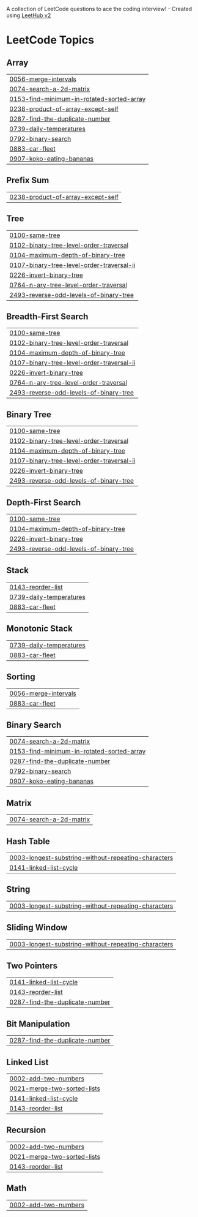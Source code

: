 A collection of LeetCode questions to ace the coding interview! - Created using [LeetHub v2](https://github.com/arunbhardwaj/LeetHub-2.0)
<!---LeetCode Topics Start-->
# LeetCode Topics
## Array
|  |
| ------- |
| [0056-merge-intervals](https://github.com/Nour8317/LeetCode/tree/master/0056-merge-intervals) |
| [0074-search-a-2d-matrix](https://github.com/Nour8317/LeetCode/tree/master/0074-search-a-2d-matrix) |
| [0153-find-minimum-in-rotated-sorted-array](https://github.com/Nour8317/LeetCode/tree/master/0153-find-minimum-in-rotated-sorted-array) |
| [0238-product-of-array-except-self](https://github.com/Nour8317/LeetCode/tree/master/0238-product-of-array-except-self) |
| [0287-find-the-duplicate-number](https://github.com/Nour8317/LeetCode/tree/master/0287-find-the-duplicate-number) |
| [0739-daily-temperatures](https://github.com/Nour8317/LeetCode/tree/master/0739-daily-temperatures) |
| [0792-binary-search](https://github.com/Nour8317/LeetCode/tree/master/0792-binary-search) |
| [0883-car-fleet](https://github.com/Nour8317/LeetCode/tree/master/0883-car-fleet) |
| [0907-koko-eating-bananas](https://github.com/Nour8317/LeetCode/tree/master/0907-koko-eating-bananas) |
## Prefix Sum
|  |
| ------- |
| [0238-product-of-array-except-self](https://github.com/Nour8317/LeetCode/tree/master/0238-product-of-array-except-self) |
## Tree
|  |
| ------- |
| [0100-same-tree](https://github.com/Nour8317/LeetCode/tree/master/0100-same-tree) |
| [0102-binary-tree-level-order-traversal](https://github.com/Nour8317/LeetCode/tree/master/0102-binary-tree-level-order-traversal) |
| [0104-maximum-depth-of-binary-tree](https://github.com/Nour8317/LeetCode/tree/master/0104-maximum-depth-of-binary-tree) |
| [0107-binary-tree-level-order-traversal-ii](https://github.com/Nour8317/LeetCode/tree/master/0107-binary-tree-level-order-traversal-ii) |
| [0226-invert-binary-tree](https://github.com/Nour8317/LeetCode/tree/master/0226-invert-binary-tree) |
| [0764-n-ary-tree-level-order-traversal](https://github.com/Nour8317/LeetCode/tree/master/0764-n-ary-tree-level-order-traversal) |
| [2493-reverse-odd-levels-of-binary-tree](https://github.com/Nour8317/LeetCode/tree/master/2493-reverse-odd-levels-of-binary-tree) |
## Breadth-First Search
|  |
| ------- |
| [0100-same-tree](https://github.com/Nour8317/LeetCode/tree/master/0100-same-tree) |
| [0102-binary-tree-level-order-traversal](https://github.com/Nour8317/LeetCode/tree/master/0102-binary-tree-level-order-traversal) |
| [0104-maximum-depth-of-binary-tree](https://github.com/Nour8317/LeetCode/tree/master/0104-maximum-depth-of-binary-tree) |
| [0107-binary-tree-level-order-traversal-ii](https://github.com/Nour8317/LeetCode/tree/master/0107-binary-tree-level-order-traversal-ii) |
| [0226-invert-binary-tree](https://github.com/Nour8317/LeetCode/tree/master/0226-invert-binary-tree) |
| [0764-n-ary-tree-level-order-traversal](https://github.com/Nour8317/LeetCode/tree/master/0764-n-ary-tree-level-order-traversal) |
| [2493-reverse-odd-levels-of-binary-tree](https://github.com/Nour8317/LeetCode/tree/master/2493-reverse-odd-levels-of-binary-tree) |
## Binary Tree
|  |
| ------- |
| [0100-same-tree](https://github.com/Nour8317/LeetCode/tree/master/0100-same-tree) |
| [0102-binary-tree-level-order-traversal](https://github.com/Nour8317/LeetCode/tree/master/0102-binary-tree-level-order-traversal) |
| [0104-maximum-depth-of-binary-tree](https://github.com/Nour8317/LeetCode/tree/master/0104-maximum-depth-of-binary-tree) |
| [0107-binary-tree-level-order-traversal-ii](https://github.com/Nour8317/LeetCode/tree/master/0107-binary-tree-level-order-traversal-ii) |
| [0226-invert-binary-tree](https://github.com/Nour8317/LeetCode/tree/master/0226-invert-binary-tree) |
| [2493-reverse-odd-levels-of-binary-tree](https://github.com/Nour8317/LeetCode/tree/master/2493-reverse-odd-levels-of-binary-tree) |
## Depth-First Search
|  |
| ------- |
| [0100-same-tree](https://github.com/Nour8317/LeetCode/tree/master/0100-same-tree) |
| [0104-maximum-depth-of-binary-tree](https://github.com/Nour8317/LeetCode/tree/master/0104-maximum-depth-of-binary-tree) |
| [0226-invert-binary-tree](https://github.com/Nour8317/LeetCode/tree/master/0226-invert-binary-tree) |
| [2493-reverse-odd-levels-of-binary-tree](https://github.com/Nour8317/LeetCode/tree/master/2493-reverse-odd-levels-of-binary-tree) |
## Stack
|  |
| ------- |
| [0143-reorder-list](https://github.com/Nour8317/LeetCode/tree/master/0143-reorder-list) |
| [0739-daily-temperatures](https://github.com/Nour8317/LeetCode/tree/master/0739-daily-temperatures) |
| [0883-car-fleet](https://github.com/Nour8317/LeetCode/tree/master/0883-car-fleet) |
## Monotonic Stack
|  |
| ------- |
| [0739-daily-temperatures](https://github.com/Nour8317/LeetCode/tree/master/0739-daily-temperatures) |
| [0883-car-fleet](https://github.com/Nour8317/LeetCode/tree/master/0883-car-fleet) |
## Sorting
|  |
| ------- |
| [0056-merge-intervals](https://github.com/Nour8317/LeetCode/tree/master/0056-merge-intervals) |
| [0883-car-fleet](https://github.com/Nour8317/LeetCode/tree/master/0883-car-fleet) |
## Binary Search
|  |
| ------- |
| [0074-search-a-2d-matrix](https://github.com/Nour8317/LeetCode/tree/master/0074-search-a-2d-matrix) |
| [0153-find-minimum-in-rotated-sorted-array](https://github.com/Nour8317/LeetCode/tree/master/0153-find-minimum-in-rotated-sorted-array) |
| [0287-find-the-duplicate-number](https://github.com/Nour8317/LeetCode/tree/master/0287-find-the-duplicate-number) |
| [0792-binary-search](https://github.com/Nour8317/LeetCode/tree/master/0792-binary-search) |
| [0907-koko-eating-bananas](https://github.com/Nour8317/LeetCode/tree/master/0907-koko-eating-bananas) |
## Matrix
|  |
| ------- |
| [0074-search-a-2d-matrix](https://github.com/Nour8317/LeetCode/tree/master/0074-search-a-2d-matrix) |
## Hash Table
|  |
| ------- |
| [0003-longest-substring-without-repeating-characters](https://github.com/Nour8317/LeetCode/tree/master/0003-longest-substring-without-repeating-characters) |
| [0141-linked-list-cycle](https://github.com/Nour8317/LeetCode/tree/master/0141-linked-list-cycle) |
## String
|  |
| ------- |
| [0003-longest-substring-without-repeating-characters](https://github.com/Nour8317/LeetCode/tree/master/0003-longest-substring-without-repeating-characters) |
## Sliding Window
|  |
| ------- |
| [0003-longest-substring-without-repeating-characters](https://github.com/Nour8317/LeetCode/tree/master/0003-longest-substring-without-repeating-characters) |
## Two Pointers
|  |
| ------- |
| [0141-linked-list-cycle](https://github.com/Nour8317/LeetCode/tree/master/0141-linked-list-cycle) |
| [0143-reorder-list](https://github.com/Nour8317/LeetCode/tree/master/0143-reorder-list) |
| [0287-find-the-duplicate-number](https://github.com/Nour8317/LeetCode/tree/master/0287-find-the-duplicate-number) |
## Bit Manipulation
|  |
| ------- |
| [0287-find-the-duplicate-number](https://github.com/Nour8317/LeetCode/tree/master/0287-find-the-duplicate-number) |
## Linked List
|  |
| ------- |
| [0002-add-two-numbers](https://github.com/Nour8317/LeetCode/tree/master/0002-add-two-numbers) |
| [0021-merge-two-sorted-lists](https://github.com/Nour8317/LeetCode/tree/master/0021-merge-two-sorted-lists) |
| [0141-linked-list-cycle](https://github.com/Nour8317/LeetCode/tree/master/0141-linked-list-cycle) |
| [0143-reorder-list](https://github.com/Nour8317/LeetCode/tree/master/0143-reorder-list) |
## Recursion
|  |
| ------- |
| [0002-add-two-numbers](https://github.com/Nour8317/LeetCode/tree/master/0002-add-two-numbers) |
| [0021-merge-two-sorted-lists](https://github.com/Nour8317/LeetCode/tree/master/0021-merge-two-sorted-lists) |
| [0143-reorder-list](https://github.com/Nour8317/LeetCode/tree/master/0143-reorder-list) |
## Math
|  |
| ------- |
| [0002-add-two-numbers](https://github.com/Nour8317/LeetCode/tree/master/0002-add-two-numbers) |
<!---LeetCode Topics End-->